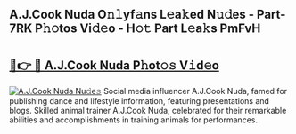 ## A.J.Cook Nuda O𝚗𝚕yf𝚊ns L𝚎a𝚔ed N𝚞𝚍es - Part-7RK P𝚑𝚘tos Vi𝚍𝚎o - H𝚘𝚝 Part L𝚎a𝚔s PmFvH

# <h2><a href="http://kfeerb8.oniu.top/?m=A.J.Cook+Nuda">🔗👉 🔴 A.J.Cook Nuda P𝚑ot𝚘𝚜 V𝚒d𝚎o</a></h2>

[![A.J.Cook Nuda Nu𝚍e𝚜](https://i.imgur.com/0qMVB7G.gif)](http://kfeerb8.oniu.top/?m=A.J.Cook+Nuda)
Social media influencer A.J.Cook Nuda, famed for publishing dance and lifestyle information, featuring presentations and blogs. Skilled animal trainer A.J.Cook Nuda, celebrated for their remarkable abilities and accomplishments in training animals for performances.  
